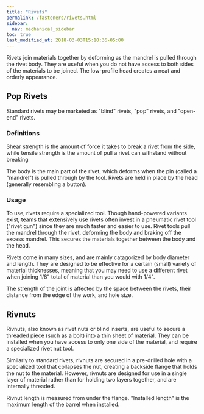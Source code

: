 ```yaml
---
title: "Rivets"
permalink: /fasteners/rivets.html
sidebar:
  nav: mechanical_sidebar
toc: true
last_modified_at: 2018-03-03T15:10:36-05:00
---
```


Rivets join materials together by deforming as the mandrel is pulled through the rivet body. They are useful when you do not have access to both sides of the materials to be joined. The low-profile head creates a neat and orderly appearance.

## Pop Rivets

Standard rivets may be marketed as "blind" rivets, "pop" rivets, and "open-end" rivets.

### Definitions

Shear strength is the amount of force it takes to break a rivet from the side, while tensile strength is the amount of pull a rivet can withstand without breaking

The body is the main part of the rivet, which deforms when the pin (called a "mandrel") is pulled through by the tool. Rivets are held in place by the head (generally resembling a button).

### Usage

To use, rivets require a specialized tool. Though hand-powered variants exist, teams that extensively use rivets often invest in a pneumatic rivet tool ("rivet gun") since they are much faster and easier to use. Rivet tools pull the mandrel through the rivet, deforming the body and braking off the excess mandrel. This secures the materials together between the body and the head.

Rivets come in many sizes, and are mainly catagorized by body diameter and length. They are designed to be effective for a certain (small) variety of material thicknesses, meaning that you may need to use a different rivet when joining 1/8" total of material than you would with 1/4".

The strength of the joint is affected by the space between the rivets, their distance from the edge of the work, and hole size.

## Rivnuts

Rivnuts, also known as rivet nuts or blind inserts, are useful to secure a threaded piece (such as a bolt) into a thin sheet of material. They can be installed when you have access to only one side of the material, and require a specialized rivet nut tool.

Similarly to standard rivets, rivnuts are secured in a pre-drilled hole with a specialized tool that collapses the nut, creating a backside flange that holds the nut to the material. However, rivnuts are designed for use in a single layer of material rather than for holding two layers together, and are internally threaded.

Rivnut length is measured from under the flange. "Installed length" is the maximum length of the barrel when installed.
